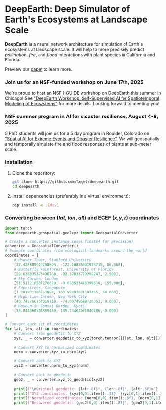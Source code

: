 # DeepEarth: Deep Simulator of Earth's Ecosystems at Landscape Scale

**DeepEarth** is a neural network architecture for simulation of Earth's ecosystems at landscape scale.  It will help to more precisely predict _pollination_, _fire_, and _flood_ interactions with plant species in California and Florida.  

Preview our [paper](https://github.com/legel/deepearth/blob/main/docs/deepearth.pdf) to learn more.

### Join us for an NSF-funded workshop on June 17th, 2025

We're proud to host an NSF I-GUIDE workshop on DeepEarth this summer in Chicago!  See ["DeepEarth Workshop: Self-Supervised AI for Spatiotemporal Modeling of Ecosystems"](https://i-guide.io/forum/forum-2025/workshops/) for more details. Looking forward to meeting you!

### NSF summer program in AI for disaster resilience, August 4-8, 2025

5 PhD students will join us for a 5 day program in Boulder, Colorado on ["Spatial AI for Extreme Events and Disaster Resilience"](https://i-guide.io/summer-school/summer-school-2025/).  We will geospatially and temporally simulate fire and flood responses of plants at sub-meter scale.

### Installation

1.  Clone the repository:
    ```bash
    git clone https://github.com/legel/deepearth.git 
    cd deepearth
    ```
2.  Install dependencies (preferably in a virtual environment):
    ```bash
    pip install -e .[dev]
    ```

### Converting between (_lat_, _lon_, _alt_) and ECEF (_x_,_y_,_z_) coordinates

```python
import torch
from deepearth.geospatial.geo2xyz import GeospatialConverter

# Create a converter instance (uses float64 for precision)
converter = GeospatialConverter()
# Example coordinates from ecological landmarks around the world
coordinates = [
    # Hoover Tower, Stanford University
    [37.428889610708694, -122.16885901974715, 86.868],
    # Butterfly Rainforest, University of Florida
    [29.636335373496760, -82.37033779288247, 2.500],
    # Sky Garden, London
    [51.511218537276620, -0.083533446399636, 155.000],
    # Supertrees, Singapore
    [1.281931104253864, 103.86393021307455, 50.000],
    # High Line Garden, New York City
    [40.742766754019710, -74.00749599736363, 9.000],
    # Hoshun-in Bonsai Garden, Kyoto
    [35.044560764859480, 135.74464051040786, 0.000]
]

# Convert each set of coordinates
for lat, lon, alt in coordinates:
    # Convert from geodetic to XYZ
    xyz, _ = converter.geodetic_to_xyz(torch.tensor([[lat, lon, alt]]))
    
    # Convert XYZ to normalized coordinates
    norm = converter.xyz_to_norm(xyz)
    
    # Convert back to XYZ
    xyz2 = converter.norm_to_xyz(norm)
    
    # Convert back to geodetic
    geo2, _ = converter.xyz_to_geodetic(xyz2)
    
    print(f"\nOriginal geodetic: {lat:.8f}°, {lon:.8f}°, {alt:.3f}m")
    print(f"XYZ coordinates: {xyz[0,0].item():.3f}, {xyz[0,1].item():.3f}, {xyz[0,2].item():.3f}")
    print(f"Normalized coordinates: {norm[0,0].item():.6f}, {norm[0,1].item():.6f}, {norm[0,2].item():.6f}")
    print(f"Recovered geodetic: {geo2[0,0].item():.8f}°, {geo2[0,1].item():.8f}°, {geo2[0,2].item():.3f}m")
```
